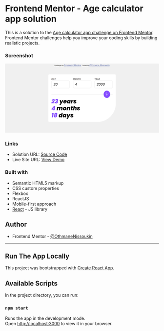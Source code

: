 # Frontend Mentor - Age calculator app solution

This is a solution to the [Age calculator app challenge on Frontend Mentor](https://www.frontendmentor.io/challenges/age-calculator-app-dF9DFFpj-Q). Frontend Mentor challenges help you improve your coding skills by building realistic projects.

### Screenshot

![](./screenshot.png)

### Links

-   Solution URL: [Source Code](https://github.com/OthmaneNissoukin/fem-react-age-calculator)
-   Live Site URL: [View Demo](https://othmanenissoukin.github.io/fem-react-age-calculator/)

### Built with

-   Semantic HTML5 markup
-   CSS custom properties
-   Flexbox
-   ReactJS
-   Mobile-first approach
-   [React](https://reactjs.org/) - JS library

## Author

-   Frontend Mentor - [@OthmaneNissoukin](https://www.frontendmentor.io/profile/OthmaneNissoukin)

---

## Run The App Locally

This project was bootstrapped with [Create React App](https://github.com/facebook/create-react-app).

## Available Scripts

In the project directory, you can run:

### `npm start`

Runs the app in the development mode.\
Open [http://localhost:3000](http://localhost:3000) to view it in your browser.
